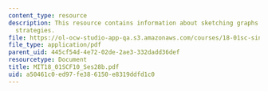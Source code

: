 ```yaml
---
content_type: resource
description: This resource contains information about sketching graphs II - general
  strategies.
file: https://ol-ocw-studio-app-qa.s3.amazonaws.com/courses/18-01sc-single-variable-calculus-fall-2010/a50461c0ed97fe386150e8319ddfd1c0_MIT18_01SCF10_Ses28b.pdf
file_type: application/pdf
parent_uid: 445cf54d-4e72-02de-2ae3-332dadd36def
resourcetype: Document
title: MIT18_01SCF10_Ses28b.pdf
uid: a50461c0-ed97-fe38-6150-e8319ddfd1c0
---
```

